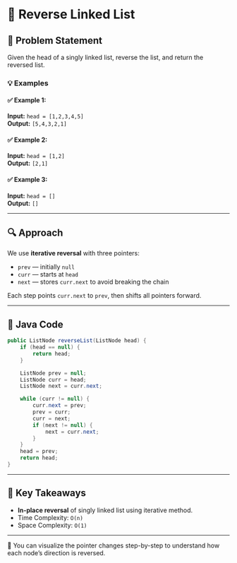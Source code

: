 
# 🔁 Reverse Linked List

## 🧩 Problem Statement

Given the head of a singly linked list, reverse the list, and return the reversed list.

### 💡 Examples

#### ✅ Example 1:
**Input:** `head = [1,2,3,4,5]`  
**Output:** `[5,4,3,2,1]`  

#### ✅ Example 2:
**Input:** `head = [1,2]`  
**Output:** `[2,1]`  

#### ✅ Example 3:
**Input:** `head = []`  
**Output:** `[]`  

---

## 🔍 Approach

We use **iterative reversal** with three pointers:

- `prev` — initially `null`
- `curr` — starts at `head`
- `next` — stores `curr.next` to avoid breaking the chain

Each step points `curr.next` to `prev`, then shifts all pointers forward.

---

## 🧠 Java Code

```java
public ListNode reverseList(ListNode head) {
    if (head == null) {
        return head;
    }

    ListNode prev = null;
    ListNode curr = head;
    ListNode next = curr.next;

    while (curr != null) {
        curr.next = prev;
        prev = curr;
        curr = next;
        if (next != null) {
            next = curr.next;
        }
    }
    head = prev;
    return head;
}
```

---

## 📌 Key Takeaways

- **In-place reversal** of singly linked list using iterative method.
- Time Complexity: `O(n)`
- Space Complexity: `O(1)`

---

📘 You can visualize the pointer changes step-by-step to understand how each node’s direction is reversed.

